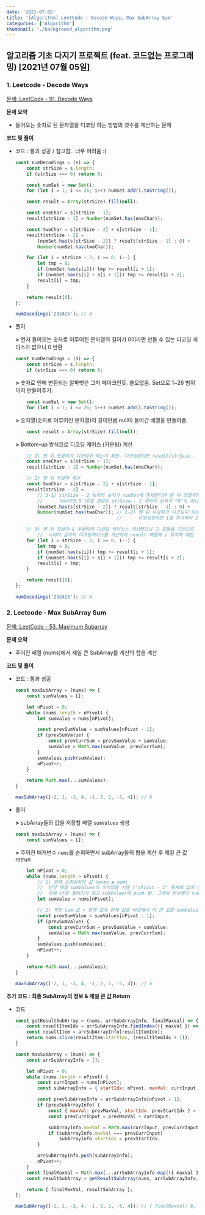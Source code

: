 ```yaml
---
date: '2021-07-05'
title: '[Algorithm] LeetCode : Decode Ways, Max SubArray Sum'
categories: ['Algorithm']
thumbnail: './background_algorithm.png'
---
```


## 알고리즘 기초 다지기 프로젝트 (feat. 코드없는 프로그래밍) [2021년 07월 05일]

### **1.** Leetcode - Decode Ways

[문제: LeetCode - 91. Decode Ways](https://leetcode.com/problems/decode-ways/)

**문제 요약**

-   들어오는 숫자로 된 문자열을 디코딩 하는 방법의 갯수를 계산하는 문제

**코드 및 풀이**

-   코드 : 통과 성공 / 참고함.. 너무 어려움 :(

    ```js
    const numDecodings = (s) => {
        const strSize = s.length;
        if (strSize === 0) return 0;

        const numSet = new Set();
        for (let i = 1; i <= 26; i++) numSet.add(i.toString());

        const result = Array(strSize).fill(null);

        const oneChar = s[strSize - 1];
        result[strSize - 1] = Number(numSet.has(oneChar));

        const twoChar = s[strSize - 2] + s[strSize - 1];
        result[strSize - 2] =
            (numSet.has(s[strSize - 2]) ? result[strSize - 1] : 0) +
            Number(numSet.has(twoChar));

        for (let i = strSize - 3; i >= 0; i--) {
            let tmp = 0;
            if (numSet.has(s[i])) tmp += result[i + 1];
            if (numSet.has(s[i] + s[i + 1])) tmp += result[i + 2];
            result[i] = tmp;
        }

        return result[0];
    };

    numDecodings('232425'); // 8
    ```

-   풀이

    **>** 먼저 들어오는 숫자로 이루어진 문자열의 길이가 0이라면 만들 수 있는 디코딩 케이스가 없으니 0 반환
    ```js
    const numDecodings = (s) => {
        const strSize = s.length;
        if (strSize === 0) return 0;
    ```

    **>** 숫자로 인해 변환되는 알파벳은 그저 페이크인듯. 쓸모없음. Set으로 1~26 범위까지 만들어주기.
    ```js
        const numSet = new Set();
        for (let i = 1; i <= 26; i++) numSet.add(i.toString());
    ```

    **>** 숫자열(숫자로 이루어진 문자열)의 길이만큼 null이 들어간 배열을 만들어줌.
    ```js
        const result = Array(strSize).fill(null);
    ```

    **>** Bottom-up 방식으로 디코딩 케이스 (카운팅) 계산
    ```js
        // 1) 맨 뒤 첫글자가 디코딩이 되는지 확인. 디코딩된다면 result[strSize - 1] 위치의 값에 1 대입.
        const oneChar = s[strSize - 1];
        result[strSize - 1] = Number(numSet.has(oneChar));

        // 2) 맨 뒤 두글자 계산
        const twoChar = s[strSize - 2] + s[strSize - 1];
        result[strSize - 2] =
            // 2-1) strSize - 2 위치의 숫자가 numSet에 존재한다면 맨 뒤 첫글자의 디코딩 케이스 값을 대입. 
            //      아니라면 0 (0일 경우는 strSize - 2 위치의 문자가 "0"이 아니라면 해당됨)
            (numSet.has(s[strSize - 2]) ? result[strSize - 1] : 0) +
            Number(numSet.has(twoChar)); // 2-2) 맨 뒤 두글자가 디코딩이 되는지 확인.
                                         //      디코딩된다면 1을 추가하여 2-1) 의 값과 더하여 result[strSize - 2]에 대입.

        // 3) 맨 뒤 첫글자 & 두글자의 디코딩 케이스는 계산했으니 그 값들을 기반으로
            //  나머지 글자의 디코딩케이스를 계산하여 result 배열에 i 위치에 대입
        for (let i = strSize - 3; i >= 0; i--) {
            let tmp = 0;
            if (numSet.has(s[i])) tmp += result[i + 1];
            if (numSet.has(s[i] + s[i + 1])) tmp += result[i + 2];
            result[i] = tmp;
        }

        return result[0];
    };

    numDecodings('232425'); // 8
    ```

### **2.** Leetcode - Max SubArray Sum

[문제: LeetCode - 53. Maximum Subarray](https://leetcode.com/problems/maximum-subarray/)

**문제 요약**

-   주어진 배열 (nums)에서 제일 큰 SubArray를 계산의 합을 계산

**코드 및 풀이**

-   코드 : 통과 성공

    ```js
    const maxSubArray = (nums) => {
        const sumValues = [];

        let nPivot = 0;
        while (nums.length > nPivot) {
            let sumValue = nums[nPivot];

            const prevSumValue = sumValues[nPivot - 1];
            if (prevSumValue) {
                const prevCurrSum = prevSumValue + sumValue;
                sumValue = Math.max(sumValue, prevCurrSum);
            }
            sumValues.push(sumValue);
            nPivot++;
        }

        return Math.max(...sumValues);
    }

    maxSubArray([-2, 1, -3, 4, -1, 2, 1, -5, 4]); // 6
    ```

-   풀이

    **>** subArray들의 값을 저장할 배열 `sumValues` 생성
    ```js
    const maxSubArray = (nums) => {
        const sumValues = [];
    ```

    **>** 주어진 매개변수 `nums`를 순회하면서 subArray들의 합을 계산 후 제일 큰 값 retrun
    ```js
        let nPivot = 0;
        while (nums.length > nPivot) {
            // 1) 현재 순회위치의 값 (nums ▶ num)
            //  만약 배열 sumValues이 비어있을 시엔 ("nPivot - 1" 위치에 값이 없을 때) 
            //  아래 if문 들어가지 않고 sumValues에 push 함. 그래서 변수명이 sumValue
            let sumValue = nums[nPivot];

            // 2) 직전 sum 값 + 현재 값과 현재 값을 비교해서 더 큰 값을 sumValue로 확정!
            const prevSumValue = sumValues[nPivot - 1];
            if (prevSumValue) {
                const prevCurrSum = prevSumValue + sumValue;
                sumValue = Math.max(sumValue, prevCurrSum);
            }
            sumValues.push(sumValue);
            nPivot++;
        }

        return Math.max(...sumValues);
    }

    maxSubArray([-2, 1, -3, 4, -1, 2, 1, -5, 4]); // 6
    ```

**추가 코드 : 최종 SubArray의 정보 & 제일 큰 값 Return**

-   코드

    ```js
    const getResultSubArray = (nums, arrSubArrayInfo, finalMaxVal) => {
        const resultItemIdx = arrSubArrayInfo.findIndex(({ maxVal }) => maxVal === finalMaxVal);
        const resultItem = arrSubArrayInfo[resultItemIdx];
        return nums.slice(resultItem.startIdx, (resultItemIdx + 1));
    }

    const maxSubArray = (nums) => {
        const arrSubArrayInfo = [];

        let nPivot = 0;
        while (nums.length > nPivot) {
            const currInput = nums[nPivot];
            const subArrayInfo = { startIdx: nPivot, maxVal: currInput };

            const prevSubArrayInfo = arrSubArrayInfo[nPivot - 1];
            if (prevSubArrayInfo) {
                const { maxVal: prevMaxVal, startIdx: prevStartIdx } = prevSubArrayInfo;
                const prevCurrInput = prevMaxVal + currInput;

                subArrayInfo.maxVal = Math.max(currInput, prevCurrInput);
                if (subArrayInfo.maxVal === prevCurrInput)
                    subArrayInfo.startIdx = prevStartIdx;
            }

            arrSubArrayInfo.push(subArrayInfo);
            nPivot++;
        }
        const finalMaxVal = Math.max(...arrSubArrayInfo.map(({ maxVal }) => maxVal));
        const resultSubArray = getResultSubArray(nums, arrSubArrayInfo, finalMaxVal);

        return { finalMaxVal, resultSubArray };
    };

    maxSubArray([-2, 1, -3, 4, -1, 2, 1, -5, 4]); // { finalMaxVal: 6, resultSubArray: [4,-1,2,1] }
    ```